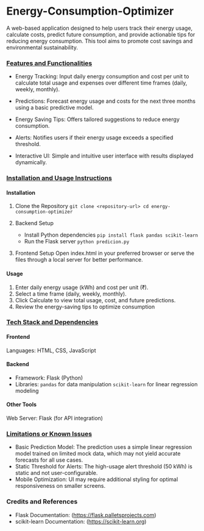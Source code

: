# Energy-Consumption-Optimizer
A web-based application designed to help users track their energy usage, calculate costs, predict future consumption, and provide actionable tips for reducing energy consumption. This tool aims to promote cost savings and environmental sustainability.

### <ins> Features and Functionalities </ins>
- Energy Tracking: Input daily energy consumption and cost per unit to calculate total usage and expenses over different time frames (daily, weekly, monthly).
* Predictions: Forecast energy usage and costs for the next three months using a basic predictive model.
+ Energy Saving Tips: Offers tailored suggestions to reduce energy consumption.
- Alerts: Notifies users if their energy usage exceeds a specified threshold.
* Interactive UI: Simple and intuitive user interface with results displayed dynamically.

### <ins> Installation and Usage Instructions </ins>
#### Installation 
1. Clone the Repository
   `git clone <repository-url>
   cd energy-consumption-optimizer`
   
2. Backend Setup
   - Install Python dependencies
     `pip install flask pandas scikit-learn`
   - Run the Flask server
     `python predicion.py`
     
3. Frontend Setup
   Open index.html in your preferred browser or serve the files through a local server for better performance.

#### Usage
1. Enter daily energy usage (kWh) and cost per unit (₹).
2. Select a time frame (daily, weekly, monthly).
3. Click Calculate to view total usage, cost, and future predictions.
4. Review the energy-saving tips to optimize consumption

### <ins> Tech Stack and Dependencies </ins>
#### Frontend 
Languages: HTML, CSS, JavaScript

#### Backend 
- Framework: Flask (Python)
- Libraries:
`pandas` for data manipulation
`scikit-learn` for linear regression modeling

#### Other Tools
Web Server: Flask (for API integration)

### <ins> Limitations or Known Issues </ins>
- Basic Prediction Model: The prediction uses a simple linear regression model trained on limited mock data, which may not yield accurate forecasts for all use cases.
- Static Threshold for Alerts: The high-usage alert threshold (50 kWh) is static and not user-configurable.
- Mobile Optimization: UI may require additional styling for optimal responsiveness on smaller screens.

### Credits and References 
- Flask Documentation: (https://flask.palletsprojects.com)
- scikit-learn Documentation: (https://scikit-learn.org)


